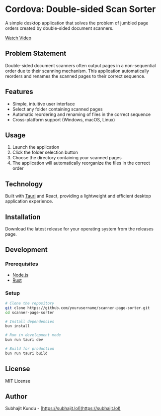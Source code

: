# Cordova: Double-sided Scan Sorter

A simple desktop application that solves the problem of jumbled page orders created by double-sided document scanners.

[Watch Video](https://screen.studio/share/z2f5smql)

## Problem Statement

Double-sided document scanners often output pages in a non-sequential order due to their scanning mechanism. This application automatically reorders and renames the scanned pages to their correct sequence.

## Features

- Simple, intuitive user interface
- Select any folder containing scanned pages
- Automatic reordering and renaming of files in the correct sequence
- Cross-platform support (Windows, macOS, Linux)

## Usage

1. Launch the application
2. Click the folder selection button
3. Choose the directory containing your scanned pages
4. The application will automatically reorganize the files in the correct order

## Technology

Built with [Tauri](https://tauri.app/) and React, providing a lightweight and efficient desktop application experience.

## Installation

Download the latest release for your operating system from the releases page.

## Development

### Prerequisites

- [Node.js](https://nodejs.org/)
- [Rust](https://www.rust-lang.org/)

### Setup

```bash
# Clone the repository
git clone https://github.com/yourusername/scanner-page-sorter.git
cd scanner-page-sorter

# Install dependencies
bun install

# Run in development mode
bun run tauri dev

# Build for production
bun run tauri build
```

## License

MIT License

## Author

Subhajit Kundu - [https://subhajit.lol](https://subhajit.lol)

